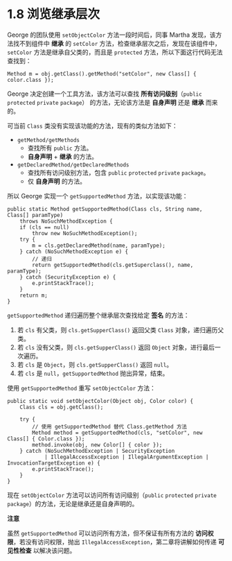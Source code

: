 # 1.8 浏览继承层次

George 的团队使用 `setObjectColor` 方法一段时间后，同事 Martha 发现，该方法找不到组件中 **继承** 的 `setColor` 方法，检查继承层次之后，发现在该组件中，`setColor` 方法是继承自父类的，而且是 `protected` 方法，所以下面这行代码无法查找到：

```
Method m = obj.getClass().getMethod("setColor", new Class[] { color.class });
```

George 决定创建一个工具方法，该方法可以查找 **所有访问级别**（`public` `protected` `private` `package`） 的方法，无论该方法是 **自身声明** 还是 **继承** 而来的。

可当前 `Class` 类没有实现该功能的方法，现有的类似方法如下：

* `getMethod/getMethods`
	+ 查找所有 `public` 方法。
	+ **自身声明** + **继承** 的方法。
* `getDeclaredMethod/getDeclaredMethods`
	+ 查找所有访问级别方法，包含 `public` `protected` `private` `package`。
	+ 仅 **自身声明** 的方法。

所以 George 实现一个 `getSupportedMethod` 方法，以实现该功能：

```
public static Method getSupportedMethod(Class cls, String name, Class[] paramType)
	throws NoSuchMethodException {
	if (cls == null)
		throw new NoSuchMethodException();
	try {
		m = cls.getDeclaredMethod(name, paramType);
	} catch (NoSuchMethodException e) {
		// 递归
		return getSupportedMethod(cls.getSuperclass(), name, paramType);
	} catch (SecurityException e) {
		e.printStackTrace();
	}
	return m;
}
```
`getSupportedMethod` 递归遍历整个继承层次查找给定 **签名** 的方法：

1. 若 `cls` 有父类，则 `cls.getSupperClass()` 返回父类 `Class` 对象，递归遍历父类。
2. 若 `cls` 没有父类，则 `cls.getSupperClass()` 返回 `Object` 对象，进行最后一次遍历。
3. 若 `cls` 是 `Object`，则 `cls.getSupperClass()` 返回 `null`。
4. 若 `cls` 是 `null`，`getSupportedMethod` 抛出异常，结束。

使用 `getSupportedMethod` 重写 `setObjectColor` 方法：

```
public static void setObjectColor(Object obj, Color color) {
	Class cls = obj.getClass();
		
	try {
		// 使用 getSupportedMethod 替代 Class.getMethod 方法
		Method method = getSupportedMethod(cls, "setColor", new Class[] { Color.class });
		method.invoke(obj, new Color[] { color });
	} catch (NoSuchMethodException | SecurityException 
			| IllegalAccessException | IllegalArgumentException | InvocationTargetException e) {
		e.printStackTrace();
	}
}
```

现在 `setObjectColor` 方法可以访问所有访问级别（`public` `protected` `private` `package`）的方法，无论是继承还是自身声明的。

**注意**

虽然 `getSupportedMethod` 可以访问所有方法，但不保证有所有方法的 **访问权限**，若没有访问权限，抛出 `IllegalAccessException`，第二章将讲解如何传递 **可见性检查** 以解决该问题。